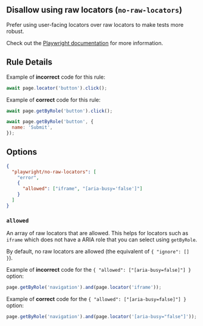 ## Disallow using raw locators (`no-raw-locators`)

Prefer using user-facing locators over raw locators to make tests more robust.

Check out the [Playwright documentation](https://playwright.dev/docs/locators)
for more information.

## Rule Details

Example of **incorrect** code for this rule:

```javascript
await page.locator('button').click();
```

Example of **correct** code for this rule:

```javascript
await page.getByRole('button').click();
```

```javascript
await page.getByRole('button', {
  name: 'Submit',
});
```

## Options

```json
{
  "playwright/no-raw-locators": [
    "error",
    {
      "allowed": ["iframe", "[aria-busy='false']"]
    }
  ]
}
```

### `allowed`

An array of raw locators that are allowed. This helps for locators such as
`iframe` which does not have a ARIA role that you can select using `getByRole`.

By default, no raw locators are allowed (the equivalent of `{ "ignore": [] }`).

Example of **incorrect** code for the `{ "allowed": ["[aria-busy=false]"] }`
option:

```javascript
page.getByRole('navigation').and(page.locator('iframe'));
```

Example of **correct** code for the `{ "allowed": ["[aria-busy=false]"] }`
option:

```javascript
page.getByRole('navigation').and(page.locator('[aria-busy="false"]'));
```
